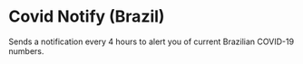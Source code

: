 # Covid Notify (Brazil)
Sends a notification every 4 hours to alert you of current Brazilian COVID-19 numbers.
